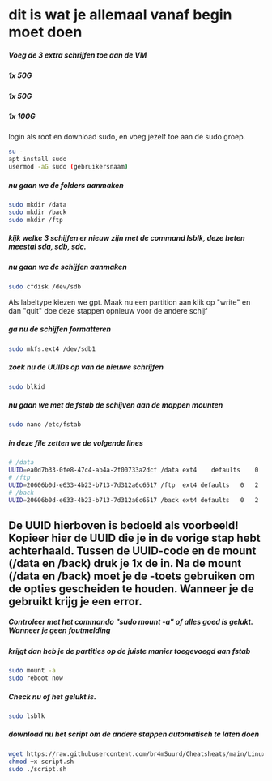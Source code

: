 # dit is wat je allemaal vanaf begin moet doen
##### Voeg de 3 extra schrijfen toe aan de VM
##### 1x 50G
##### 1x 50G
##### 1x 100G

login als root en download sudo, en voeg jezelf toe aan de sudo groep.
```bash
su -
apt install sudo
usermod -aG sudo (gebruikersnaam)
```
##### nu gaan we de folders aanmaken
```bash
sudo mkdir /data
sudo mkdir /back
sudo mkdir /ftp
```
##### kijk welke 3 schijfen er nieuw zijn met de command lsblk, deze heten meestal sda, sdb, sdc.
##### nu gaan we de schijfen aanmaken
```bash
sudo cfdisk /dev/sdb 
```
Als labeltype kiezen we gpt.
Maak nu een partition aan
klik op "write" en dan "quit" doe deze stappen opnieuw voor de andere schijf

##### ga nu de schijfen formatteren
```bash
sudo mkfs.ext4 /dev/sdb1
```

##### zoek nu de UUIDs op van de nieuwe schrijfen
```bash
sudo blkid
```
##### nu gaan we met de fstab de schijven aan de mappen mounten 
```bash
sudo nano /etc/fstab
```

##### in deze file zetten we de volgende lines
```bash
# /data
UUID=ea0d7b33-0fe8-47c4-ab4a-2f00733a2dcf /data	ext4	defaults	0	2
# /ftp
UUID=20606b0d-e633-4b23-b713-7d312a6c6517 /ftp 	ext4 defaults 	0 	2
# /back
UUID=20606b0d-e633-4b23-b713-7d312a6c6517 /back ext4 defaults 	0 	2
```
## De UUID hierboven is bedoeld als voorbeeld! Kopieer hier de UUID die je in de vorige stap hebt achterhaald. Tussen de UUID-code en de mount (/data en /back) druk je 1x de <SPATIEBALK> in. Na de mount (/data en /back) moet je de <TAB>-toets gebruiken om de opties gescheiden te houden. Wanneer je de <SPATIEBALK> gebruikt krijg je een error.

##### Controleer met het commando "sudo mount -a" of alles goed is gelukt. Wanneer je geen foutmelding
##### krijgt dan heb je de partities op de juiste manier toegevoegd aan fstab
```bash
sudo mount -a
sudo reboot now
```

##### Check nu of het gelukt is.
```bash
sudo lsblk
```

##### download nu het script om de andere stappen automatisch te laten doen
```bash
wget https://raw.githubusercontent.com/br4mSuurd/Cheatsheats/main/Linux/Scripts/script.sh
chmod +x script.sh
sudo ./script.sh
```
